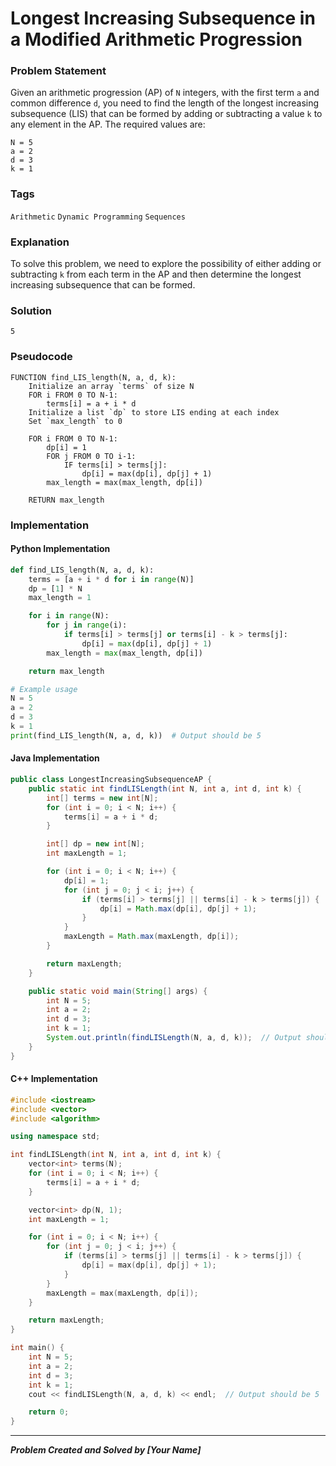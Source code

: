 
# Longest Increasing Subsequence in a Modified Arithmetic Progression

### Problem Statement

Given an arithmetic progression (AP) of `N` integers, with the first term `a` and common difference `d`, you need to find the length of the longest increasing subsequence (LIS) that can be formed by adding or subtracting a value `k` to any element in the AP.
The required values are:
```
N = 5
a = 2
d = 3
k = 1
```

### Tags

```Arithmetic```  ```Dynamic Programming```  ```Sequences``` 

### Explanation

To solve this problem, we need to explore the possibility of either adding or subtracting `k` from each term in the AP and then determine the longest increasing subsequence that can be formed.

### Solution
```
5
```
### Pseudocode

```text
FUNCTION find_LIS_length(N, a, d, k):
    Initialize an array `terms` of size N
    FOR i FROM 0 TO N-1:
        terms[i] = a + i * d
    Initialize a list `dp` to store LIS ending at each index
    Set `max_length` to 0

    FOR i FROM 0 TO N-1:
        dp[i] = 1
        FOR j FROM 0 TO i-1:
            IF terms[i] > terms[j]:
                dp[i] = max(dp[i], dp[j] + 1)
        max_length = max(max_length, dp[i])

    RETURN max_length
```

### Implementation

#### Python Implementation
```python
def find_LIS_length(N, a, d, k):
    terms = [a + i * d for i in range(N)]
    dp = [1] * N
    max_length = 1

    for i in range(N):
        for j in range(i):
            if terms[i] > terms[j] or terms[i] - k > terms[j]:
                dp[i] = max(dp[i], dp[j] + 1)
        max_length = max(max_length, dp[i])

    return max_length

# Example usage
N = 5
a = 2
d = 3
k = 1
print(find_LIS_length(N, a, d, k))  # Output should be 5
```
#### Java Implementation
```java
public class LongestIncreasingSubsequenceAP {
    public static int findLISLength(int N, int a, int d, int k) {
        int[] terms = new int[N];
        for (int i = 0; i < N; i++) {
            terms[i] = a + i * d;
        }

        int[] dp = new int[N];
        int maxLength = 1;

        for (int i = 0; i < N; i++) {
            dp[i] = 1;
            for (int j = 0; j < i; j++) {
                if (terms[i] > terms[j] || terms[i] - k > terms[j]) {
                    dp[i] = Math.max(dp[i], dp[j] + 1);
                }
            }
            maxLength = Math.max(maxLength, dp[i]);
        }

        return maxLength;
    }

    public static void main(String[] args) {
        int N = 5;
        int a = 2;
        int d = 3;
        int k = 1;
        System.out.println(findLISLength(N, a, d, k));  // Output should be 5
    }
}
```
#### C++ Implementation
```cpp
#include <iostream>
#include <vector>
#include <algorithm>

using namespace std;

int findLISLength(int N, int a, int d, int k) {
    vector<int> terms(N);
    for (int i = 0; i < N; i++) {
        terms[i] = a + i * d;
    }

    vector<int> dp(N, 1);
    int maxLength = 1;

    for (int i = 0; i < N; i++) {
        for (int j = 0; j < i; j++) {
            if (terms[i] > terms[j] || terms[i] - k > terms[j]) {
                dp[i] = max(dp[i], dp[j] + 1);
            }
        }
        maxLength = max(maxLength, dp[i]);
    }

    return maxLength;
}

int main() {
    int N = 5;
    int a = 2;
    int d = 3;
    int k = 1;
    cout << findLISLength(N, a, d, k) << endl;  // Output should be 5

    return 0;
}
```
***
***Problem Created and Solved by [Your Name]***
